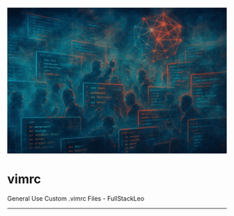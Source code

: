 ![Vimrc Cover Image](https://raw.githubusercontent.com/fullstackleo777/covers/refs/heads/main/covers/vimrc/cover_vimrc.png)

# vimrc

General Use Custom .vimrc Files - FullStackLeo

___
